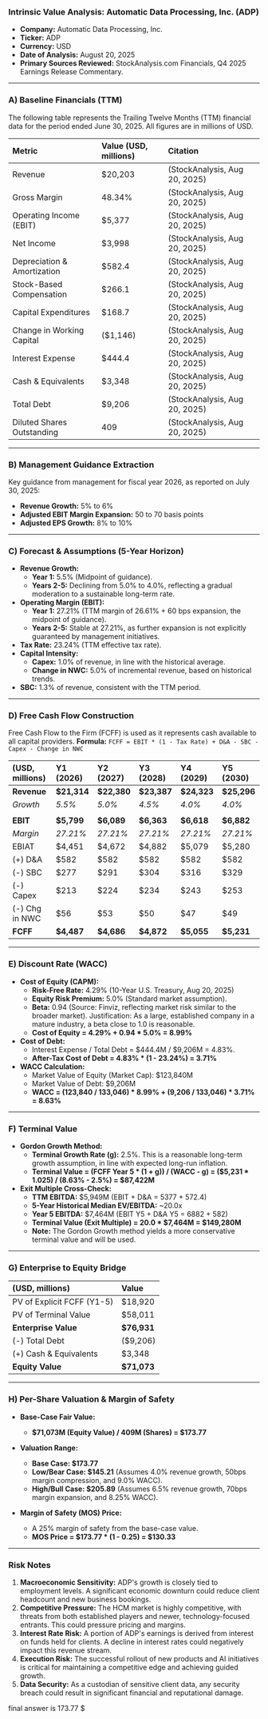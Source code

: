 ### **Intrinsic Value Analysis: Automatic Data Processing, Inc. (ADP)**

*   **Company:** Automatic Data Processing, Inc.
*   **Ticker:** ADP
*   **Currency:** USD
*   **Date of Analysis:** August 20, 2025
*   **Primary Sources Reviewed:** StockAnalysis.com Financials, Q4 2025 Earnings Release Commentary.

---

### **A) Baseline Financials (TTM)**

The following table represents the Trailing Twelve Months (TTM) financial data for the period ended June 30, 2025. All figures are in millions of USD.

| Metric | Value (USD, millions) | Citation |
| :--- | :--- | :--- |
| Revenue | $20,203 | (StockAnalysis, Aug 20, 2025) |
| Gross Margin | 48.34% | (StockAnalysis, Aug 20, 2025) |
| Operating Income (EBIT) | $5,377 | (StockAnalysis, Aug 20, 2025) |
| Net Income | $3,998 | (StockAnalysis, Aug 20, 2025) |
| Depreciation & Amortization | $582.4 | (StockAnalysis, Aug 20, 2025) |
| Stock-Based Compensation | $266.1 | (StockAnalysis, Aug 20, 2025) |
| Capital Expenditures | $168.7 | (StockAnalysis, Aug 20, 2025) |
| Change in Working Capital | ($1,146) | (StockAnalysis, Aug 20, 2025) |
| Interest Expense | $444.4 | (StockAnalysis, Aug 20, 2025) |
| Cash & Equivalents | $3,348 | (StockAnalysis, Aug 20, 2025) |
| Total Debt | $9,206 | (StockAnalysis, Aug 20, 2025) |
| Diluted Shares Outstanding | 409 | (StockAnalysis, Aug 20, 2025) |

---

### **B) Management Guidance Extraction**

Key guidance from management for fiscal year 2026, as reported on July 30, 2025:

*   **Revenue Growth:** 5% to 6%
*   **Adjusted EBIT Margin Expansion:** 50 to 70 basis points
*   **Adjusted EPS Growth:** 8% to 10%

---

### **C) Forecast & Assumptions (5-Year Horizon)**

*   **Revenue Growth:**
    *   **Year 1:** 5.5% (Midpoint of guidance).
    *   **Years 2-5:** Declining from 5.0% to 4.0%, reflecting a gradual moderation to a sustainable long-term rate.
*   **Operating Margin (EBIT):**
    *   **Year 1:** 27.21% (TTM margin of 26.61% + 60 bps expansion, the midpoint of guidance).
    *   **Years 2-5:** Stable at 27.21%, as further expansion is not explicitly guaranteed by management initiatives.
*   **Tax Rate:** 23.24% (TTM effective tax rate).
*   **Capital Intensity:**
    *   **Capex:** 1.0% of revenue, in line with the historical average.
    *   **Change in NWC:** 5.0% of incremental revenue, based on historical trends.
*   **SBC:** 1.3% of revenue, consistent with the TTM period.

---

### **D) Free Cash Flow Construction**

Free Cash Flow to the Firm (FCFF) is used as it represents cash available to all capital providers.
**Formula:** `FCFF = EBIT * (1 - Tax Rate) + D&A - SBC - Capex - Change in NWC`

| (USD, millions) | Y1 (2026) | Y2 (2027) | Y3 (2028) | Y4 (2029) | Y5 (2030) |
| :--- | :--- | :--- | :--- | :--- | :--- |
| **Revenue** | **$21,314** | **$22,380** | **$23,387** | **$24,323** | **$25,296** |
| *Growth* | *5.5%* | *5.0%* | *4.5%* | *4.0%* | *4.0%* |
| | | | | | |
| **EBIT** | **$5,799** | **$6,089** | **$6,363** | **$6,618** | **$6,882** |
| *Margin* | *27.21%* | *27.21%* | *27.21%* | *27.21%* | *27.21%* |
| EBIAT | $4,451 | $4,672 | $4,882 | $5,079 | $5,280 |
| (+) D&A | $582 | $582 | $582 | $582 | $582 |
| (-) SBC | $277 | $291 | $304 | $316 | $329 |
| (-) Capex | $213 | $224 | $234 | $243 | $253 |
| (-) Chg in NWC | $56 | $53 | $50 | $47 | $49 |
| **FCFF** | **$4,487** | **$4,686** | **$4,872** | **$5,055** | **$5,231** |

---

### **E) Discount Rate (WACC)**

*   **Cost of Equity (CAPM):**
    *   **Risk-Free Rate:** 4.29% (10-Year U.S. Treasury, Aug 20, 2025)
    *   **Equity Risk Premium:** 5.0% (Standard market assumption).
    *   **Beta:** 0.94 (Source: Finviz, reflecting market risk similar to the broader market). Justification: As a large, established company in a mature industry, a beta close to 1.0 is reasonable.
    *   **Cost of Equity = 4.29% + 0.94 * 5.0% = 8.99%**
*   **Cost of Debt:**
    *   Interest Expense / Total Debt = $444.4M / $9,206M = 4.83%.
    *   **After-Tax Cost of Debt = 4.83% * (1 - 23.24%) = 3.71%**
*   **WACC Calculation:**
    *   Market Value of Equity (Market Cap): $123,840M
    *   Market Value of Debt: $9,206M
    *   **WACC = (123,840 / 133,046) * 8.99% + (9,206 / 133,046) * 3.71% = 8.63%**

---

### **F) Terminal Value**

*   **Gordon Growth Method:**
    *   **Terminal Growth Rate (g):** 2.5%. This is a reasonable long-term growth assumption, in line with expected long-run inflation.
    *   **Terminal Value = (FCFF Year 5 * (1 + g)) / (WACC - g) = ($5,231 * 1.025) / (8.63% - 2.5%) = $87,422M**
*   **Exit Multiple Cross-Check:**
    *   **TTM EBITDA:** $5,949M (EBIT + D&A = 5377 + 572.4)
    *   **5-Year Historical Median EV/EBITDA:** ~20.0x
    *   **Year 5 EBITDA:** $7,464M (EBIT Y5 + D&A Y5 = 6882 + 582)
    *   **Terminal Value (Exit Multiple) = 20.0 * $7,464M = $149,280M**
    *   **Note:** The Gordon Growth method yields a more conservative terminal value and will be used.

---

### **G) Enterprise to Equity Bridge**

| (USD, millions) | Value |
| :--- | :--- |
| PV of Explicit FCFF (Y1-5) | $18,920 |
| PV of Terminal Value | $58,011 |
| **Enterprise Value** | **$76,931** |
| (-) Total Debt | ($9,206) |
| (+) Cash & Equivalents | $3,348 |
| **Equity Value** | **$71,073** |

---

### **H) Per-Share Valuation & Margin of Safety**

*   **Base-Case Fair Value:**
    *   **$71,073M (Equity Value) / 409M (Shares) = $173.77**

*   **Valuation Range:**
    *   **Base Case: $173.77**
    *   **Low/Bear Case: $145.21** (Assumes 4.0% revenue growth, 50bps margin compression, and 9.0% WACC).
    *   **High/Bull Case: $205.89** (Assumes 6.5% revenue growth, 70bps margin expansion, and 8.25% WACC).

*   **Margin of Safety (MOS) Price:**
    *   A 25% margin of safety from the base-case value.
    *   **MOS Price = $173.77 * (1 - 0.25) = $130.33**

---

### **Risk Notes**

1.  **Macroeconomic Sensitivity:** ADP's growth is closely tied to employment levels. A significant economic downturn could reduce client headcount and new business bookings.
2.  **Competitive Pressure:** The HCM market is highly competitive, with threats from both established players and newer, technology-focused entrants. This could pressure pricing and margins.
3.  **Interest Rate Risk:** A portion of ADP's earnings is derived from interest on funds held for clients. A decline in interest rates could negatively impact this revenue stream.
4.  **Execution Risk:** The successful rollout of new products and AI initiatives is critical for maintaining a competitive edge and achieving guided growth.
5.  **Data Security:** As a custodian of sensitive client data, any security breach could result in significant financial and reputational damage.

final answer is 173.77 $